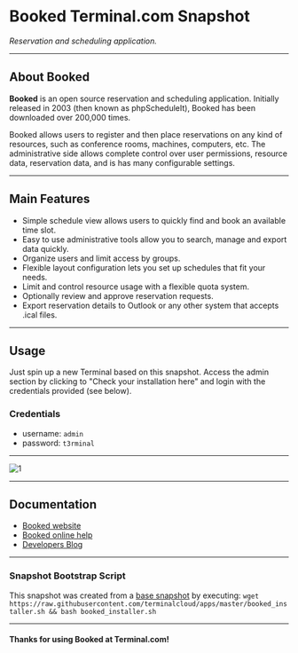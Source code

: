 # **Booked** Terminal.com Snapshot

*Reservation and scheduling application.*

---

## About Booked

**Booked** is an open source reservation and scheduling application. Initially released in 2003 (then known as phpScheduleIt), Booked has been downloaded over 200,000 times.

Booked allows users to register and then place reservations on any kind of resources, such as conference rooms, machines, computers, etc. The administrative side allows complete control over user permissions, resource data, reservation data, and is has many configurable settings.

---

## Main Features

- Simple schedule view allows users to quickly find and book an available time slot.
- Easy to use administrative tools allow you to search, manage and export data quickly.
- Organize users and limit access by groups.
- Flexible layout configuration lets you set up schedules that fit your needs.
- Limit and control resource usage with a flexible quota system.
- Optionally review and approve reservation requests.
- Export reservation details to Outlook or any other system that accepts .ical files.

---

## Usage

Just spin up a new Terminal based on this snapshot. Access the admin section by clicking to "Check your installation here" and login with the credentials provided (see below).

### Credentials

- username: `admin`
- password: `t3rminal`

---

![1](http://i.imgur.com/SsnVcG2.png)

---

## Documentation

- [Booked website](http://bookedscheduler.com/)
- [Booked online help](http://bookedscheduler.com/help)
- [Developers Blog](http://php.brickhost.com/blog/)

---

### Snapshot Bootstrap Script

This snapshot was created from a [base snapshot](https://www.terminal.com/tiny/FzpHiTXG1K) by executing:
`wget https://raw.githubusercontent.com/terminalcloud/apps/master/booked_installer.sh && bash booked_installer.sh`

---

#### Thanks for using Booked at Terminal.com!
